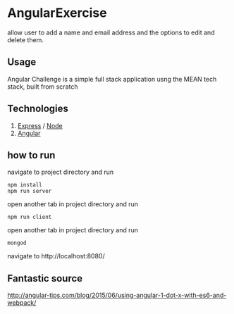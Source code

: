 # AngularExercise

allow user to add a name and email address and the options to edit and delete them.

## Usage

Angular Challenge is a simple full stack application usng the MEAN tech stack, built from scratch

## Technologies
  1. [Express](https://expressjs.com/) / [Node](https://nodejs.org/en/n)
  2. [Angular](https://angular.io/)

## how to run

navigate to project directory and run

```
npm install
npm run server
```

open another tab in project directory and run

```
npm run client
```

open another tab  in project directory and run 
```
mongod
```

navigate to http://localhost:8080/

## Fantastic source

http://angular-tips.com/blog/2015/06/using-angular-1-dot-x-with-es6-and-webpack/
